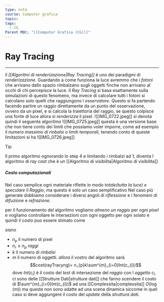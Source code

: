 ```yaml
---
type: nota
course: Computer grafica
topic: 
tags:
  - CG
Parent MOC: "[[Computer Grafica (CG)]]"
---
```

# Ray Tracing
---
il _[[Algoritmi di renderizazione|Ray Tracing]]_ è uno dei paradigmi di _renderizazione_.
Guardando a come funziona la luce avremmo che i _fotoni_ che arrivano dallo spazio rimbalzano sugli oggetti finche non arrivano al occhi di chi percepisce la luce.
Il _Ray Tracing_ si basa esattamente sulla simulazioni di questo fenomeno, ma invece di calcolare tutti i fotoni si calcolano solo quelli che raggiungono l _osservatore_.
Questo si fa partendo facendo partire un raggio direttamente da un punto del osservazione, ovvero da un pixel, e si calcola la traiettoria del raggio, se questo colpisce una fonte di luce allora si _renderizza_ il pixel.
![[IMG_0722.jpeg]]
si denota quindi il seguente _algoritmo_
![[IMG_0725.jpeg]]
questa è una versione base che non tiene conto dei limiti che possiamo voler imporre, come ad esempio il _numero massimo di rinbalsi_ o limiti _temporali_, tenendo conto di queste limitazioni si ha 
![[IMG_0726.jpeg]]

> [!tip] 
> Il primo algoritmo ognorando lo step 4 e limitando i rimbalzi ad 1, diventa l algoritmo di _ray cast_ che è un [[Algoritmo di visibilita|Algoritmo di visibilita]] 



##### Costo computazionali 
Nel caso semplice ogni materiale riflette in modo _totale(tutta la luce) e speculare_ il _Raggio_, ma questo è solo un caso semplificativo
Nel caso più generale dobbiamo considerare i diversi angoli di _riflessione_  e i fenomeni di _difuzione_ e _refrazione_. 

per il funzionamento del algoritmo vogliamo _almeno un raggio_ per ogni _pixel_ e vogliamo controllare le intersezioni con ogni oggetto per ogni solato  e quindi il costo puo essere stimato come

_siano_   
- $n_{p}$ il numero di pixel 
- $n_{r}\geq n_{p}$ _raggi_
- $k$ il numero di _rinbalsi_
- $m$ il numero di oggetti.
   _allora_ il vostro del algoritmo sarà $$cost(rayTracyng)= n_{p}k\sum^{m}_{i=0}Int(c_{i})$$dove $Int(c_{i})$ è il costo del _test_ di intersezione del _raggio_ con l _oggetto_ $c_{i}$. ci sono delle [[Strutture Dati|strutture dati]] che  fanno scendere il costo di $\sum^{m}_{i=0}Int(c_{i})$ ad una [[Complessita|complessita]] $O(\log (m))$ ma queste non sono adatte ad una scena dinamica siccome in quel caso si deve aggiungere il costo del _update_ della _struttura dati_.

